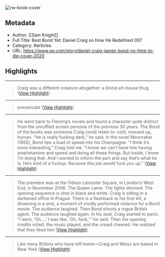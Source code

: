 ![rw-book-cover](https://readwise-assets.s3.amazonaws.com/static/images/article0.00998d930354.png)

## Metadata
- Author: [[Sam Knight]]
- Full Title: Best Bond Yet: Daniel Craig on How He Redefined 007
- Category: #articles
- URL: https://www.gq.com/story/daniel-craig-james-bond-no-time-to-die-cover-2020

## Highlights
***

> Craig was a different creature altogether: a blond art-house thug. ([View Highlight](https://instapaper.com/read/1496980640/19230381))

***

> prevaricate ([View Highlight](https://instapaper.com/read/1496980640/19230384))

***

> He went back to Fleming’s novels and found a character quite distinct from the unruffled screen persona of the previous 30 years. The Bond of the books was someone Craig could relate to: cold, messed up, human. “He is really fucking dark,” he said. In the novel Moonraker (1955), Bond tips a load of speed into his Champagne. “I think it’s more interesting,” Craig told me. “I know we can’t have him having amphetamine and speed and doing all these things. But inside, I know I’m doing that. And I wanted to inform the part and say that’s what he is. He’s kind of a fuckup. Because this job would fuck you up.” ([View Highlight](https://instapaper.com/read/1496980640/19230426))

***

> The premiere was at the Odeon Leicester Square, in London’s West End, in November 2006. The Queen came. The lights dimmed. The opening sequence is shot in black and white. Craig is sitting in a darkened office in Prague. There is a flashback to his first kill, a drowning in a sink, a moment of vividly performed violence for a Bond movie. The audience laughed. Then Bond shoots a rogue British agent. The audience laughed again. In his seat, Craig started to panic. “I went, ‘Oh…,’ I was like, ‘Oh, fuck,’ ” he said. Then the opening credits rolled, the music played, and the crowd cheered. He realized that they liked him ([View Highlight](https://instapaper.com/read/1496980640/19230445))

***

> Like many Britons who have left home—Craig and Weisz are based in New York ([View Highlight](https://instapaper.com/read/1496980640/19230463))

